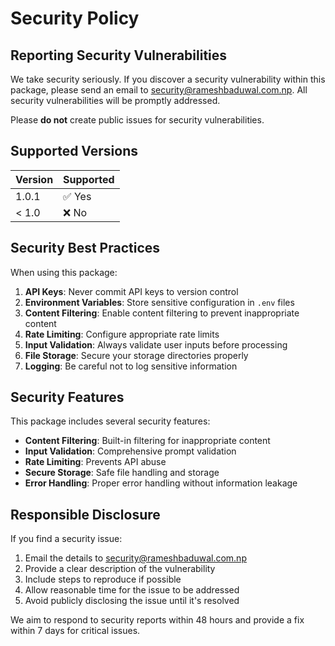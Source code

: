 # Security Policy

## Reporting Security Vulnerabilities

We take security seriously. If you discover a security vulnerability within this package, please send an email to security@rameshbaduwal.com.np. All security vulnerabilities will be promptly addressed.

Please **do not** create public issues for security vulnerabilities.

## Supported Versions

| Version | Supported          |
| ------- | ------------------ |
| 1.0.1   | ✅ Yes             |
| < 1.0   | ❌ No              |

## Security Best Practices

When using this package:

1. **API Keys**: Never commit API keys to version control
2. **Environment Variables**: Store sensitive configuration in `.env` files
3. **Content Filtering**: Enable content filtering to prevent inappropriate content
4. **Rate Limiting**: Configure appropriate rate limits
5. **Input Validation**: Always validate user inputs before processing
6. **File Storage**: Secure your storage directories properly
7. **Logging**: Be careful not to log sensitive information

## Security Features

This package includes several security features:

- **Content Filtering**: Built-in filtering for inappropriate content
- **Input Validation**: Comprehensive prompt validation
- **Rate Limiting**: Prevents API abuse
- **Secure Storage**: Safe file handling and storage
- **Error Handling**: Proper error handling without information leakage

## Responsible Disclosure

If you find a security issue:

1. Email the details to security@rameshbaduwal.com.np
2. Provide a clear description of the vulnerability
3. Include steps to reproduce if possible
4. Allow reasonable time for the issue to be addressed
5. Avoid publicly disclosing the issue until it's resolved

We aim to respond to security reports within 48 hours and provide a fix within 7 days for critical issues.
